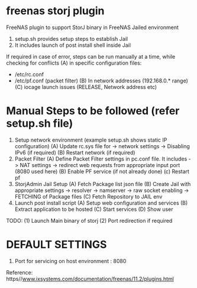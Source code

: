 # freenas storj plugin
FreeNAS plugin to support StorJ binary in FreeNAS Jailed environment

1) setup.sh provides setup steps to establish Jail 
2) It includes launch of post install shell inside Jail 

If required in case of error, steps can be run manually at a time, while checking 
for conflicts 
(A) in specific configuration files:
  - /etc/rc.conf  
  - /etc/pf.conf (packet filter)
(B) In network addresses (192.168.0.* range)
(C) iocage launch issues (RELEASE,  Network address etc)


Manual Steps to be followed (refer setup.sh file)
=================================================
1) Setup network environment 
  (example setup.sh shows static IP configuration)
    (A) Update rc.sys file  for
     -> network settings
     -> Disabling IPv6 (if required)
    (B) Restart network (if required)
3) Packet Filter
    (A) Define Packet Filter settings in pc.conf file. It includes
	-> NAT settings
	-> redirect web requests from appropriate input port (8080 used here)
    (B) Enable PF service (if not already done)
    (c) Restart pf
4) StorjAdmin Jail Setup
    (A) Fetch Package list json file
    (B) Create Jail with appropriate settings
	-> resolver
	-> namserver
	-> raw socket enabling
	-> FETCHING of Package files
    (C) Fetch Repository to JAIL env
5) Launch post install script
    (A) Setup web configuration and services
    (B) Extract application to be hosted
    (C) Start services
    (D) Show user 
 

TODO: 
(1) Launch Main binary of storj 
(2) Port redirection if required


DEFAULT SETTINGS
================
1) Port for servicing on host environment : 8080


Reference: https//www.ixsystems.com/documentation/freenas/11.2/plugins.html 
